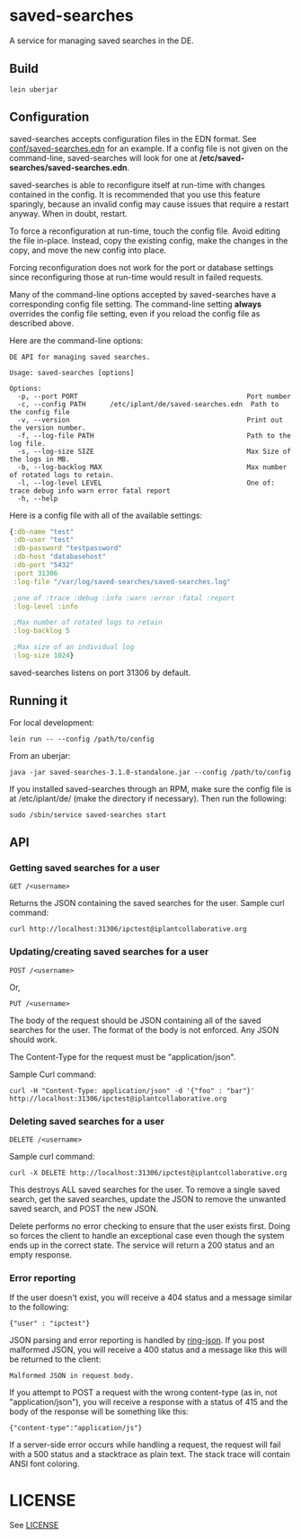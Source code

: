 # saved-searches

A service for managing saved searches in the DE.

## Build

    lein uberjar

## Configuration

saved-searches accepts configuration files in the EDN format. See [conf/saved-searches.edn](conf/saved-searches.edn) for an example. If a config file is not given on the command-line, saved-searches will look for one at __/etc/saved-searches/saved-searches.edn__.

saved-searches is able to reconfigure itself at run-time with changes contained in the config. It is recommended that you use this feature sparingly, because an invalid config may cause issues that require a restart anyway. When in doubt, restart.

To force a reconfiguration at run-time, touch the config file. Avoid editing the file in-place. Instead, copy the existing config, make the changes in the copy, and move the new config into place.

Forcing reconfiguration does not work for the port or database settings since reconfiguring those at run-time would result in failed requests.

Many of the command-line options accepted by saved-searches have a corresponding config file setting. The command-line setting __always__ overrides the config file setting, even if you reload the config file as described above.

Here are the command-line options:

    DE API for managing saved searches.

    Usage: saved-searches [options]

    Options:
      -p, --port PORT                                          Port number
      -c, --config PATH      /etc/iplant/de/saved-searches.edn  Path to the config file
      -v, --version                                            Print out the version number.
      -f, --log-file PATH                                      Path to the log file.
      -s, --log-size SIZE                                      Max Size of the logs in MB.
      -b, --log-backlog MAX                                    Max number of rotated logs to retain.
      -l, --log-level LEVEL                                    One of: trace debug info warn error fatal report
      -h, --help

Here is a config file with all of the available settings:
```clojure
{:db-name "test"
 :db-user "test"
 :db-password "testpassword"
 :db-host "databasehost"
 :db-port "5432"
 :port 31306
 :log-file "/var/log/saved-searches/saved-searches.log"

 ;one of :trace :debug :info :warn :error :fatal :report
 :log-level :info

 ;Max number of rotated logs to retain
 :log-backlog 5

 ;Max size of an individual log
 :log-size 1024}
```

saved-searches listens on port 31306 by default.

## Running it

For local development:

    lein run -- --config /path/to/config

From an uberjar:

    java -jar saved-searches-3.1.0-standalone.jar --config /path/to/config

If you installed saved-searches through an RPM, make sure the config file is at /etc/iplant/de/ (make the directory if necessary). Then run the following:

    sudo /sbin/service saved-searches start


## API

### Getting saved searches for a user

    GET /<username>

Returns the JSON containing the saved searches for the user. Sample curl command:

    curl http://localhost:31306/ipctest@iplantcollaborative.org


### Updating/creating saved searches for a user

    POST /<username>

Or,

    PUT /<username>

The body of the request should be JSON containing all of the saved searches for the user. The format of the body is not enforced. Any JSON should work.

The Content-Type for the request must be "application/json".

Sample Curl command:

    curl -H "Content-Type: application/json" -d '{"foo" : "bar"}' http://localhost:31306/ipctest@iplantcollaborative.org


### Deleting saved searches for a user

    DELETE /<username>

Sample curl command:

    curl -X DELETE http://localhost:31306/ipctest@iplantcollaborative.org

This destroys ALL saved searches for the user. To remove a single saved search, get the saved searches, update the JSON to remove the unwanted saved search, and POST the new JSON.

Delete performs no error checking to ensure that the user exists first. Doing so forces the client to handle an exceptional case even though the system ends up in the correct state. The service will return a 200 status and an empty response.

### Error reporting

If the user doesn't exist, you will receive a 404 status and a message similar to the following:

    {"user" : "ipctest"}

JSON parsing and error reporting is handled by [ring-json](https://github.com/ring-clojure/ring-json). If you post malformed JSON, you will receive a 400 status and a message like this will be returned to the client:

    Malformed JSON in request body.

If you attempt to POST a request with the wrong content-type (as in, not "application/json"), you will receive a response with a status of 415 and the body of the response will be something like this:

    {"content-type":"application/js"}

If a server-side error occurs while handling a request, the request will fail with a 500 status and a stacktrace as plain text. The stack trace will contain ANSI font coloring.


# LICENSE

See [LICENSE](LICENSE)

